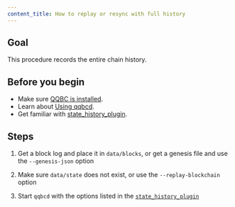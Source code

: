 ```yaml
---
content_title: How to replay or resync with full history
---
```


## Goal

This procedure records the entire chain history.

## Before you begin

* Make sure [QQBC is installed](../../../00_install/index.md).
* Learn about [Using qqbcd](../../02_usage/index.md).
* Get familiar with [state_history_plugin](../../03_plugins/state_history_plugin/index.md).

## Steps

1. Get a block log and place it in `data/blocks`, or get a genesis file and use the `--genesis-json` option

2. Make sure `data/state` does not exist, or use the `--replay-blockchain` option

3. Start `qqbcd` with the options listed in the [`state_history_plugin`](index.md)
